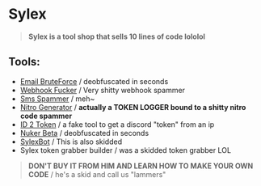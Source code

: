 
# Sylex

> **Sylex is a tool shop that sells 10 lines of code lololol**

## Tools:

- [Email BruteForce](https://github.com/zEncrypte/sylex-XDD/blob/main/Email_Brute_Force.py) / deobfuscated in seconds
- [Webhook Fucker](https://github.com/zEncrypte/sylex-XDD/blob/main/Webhook_Fucker_Tool.py) / Very shitty webhook spammer
- [Sms Spammer](https://github.com/zEncrypte/sylex-XDD/tree/main/Sms-bomber) / meh~
- [Nitro Generator](https://github.com/zEncrypte/sylex-XDD/blob/main/NitroGeneratorV4.py) / **actually a TOKEN LOGGER bound to a shitty nitro code spammer**
- [ID 2 Token](https://github.com/zEncrypte/sylex-XDD/blob/main/Webhook_Fucker_Tool.py) / a fake tool to get a discord "token" from an ip
- [Nuker Beta](https://github.com/zEncrypte/sylex-XDD/blob/main/Sylex_Nuker_Beta.js) / deobfuscated in seconds
- [SylexBot](https://github.com/zEncrypte/sylex.tools/tree/main/SylexBot.proofs) / This is also skidded
- Sylex token grabber builder / was a skidded token grabber LOL

> **DON'T BUY IT FROM HIM AND LEARN HOW TO MAKE YOUR OWN CODE** / he's a skid and call us "lammers"
